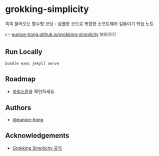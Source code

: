 
# grokking-simplicity

쏙쏙 들어오는 함수형 코딩 - 심플한 코드로 복잡한 소프트웨어 길들이기 학습 노트

👉 [eunice-hong.github.io/grokking-simplicity](https://eunice-hong.github.io/grokking-simplicity) 보러가기

## Run Locally

```bash
bundle exec jekyll serve
```

## Roadmap

- [마일스톤](https://github.com/eunice-hong/grokking-simplicity/milestones)을 확인하세요.

## Authors

- [@eunice-hong](https://www.github.com/eunice-hong)

## Acknowledgements

- [Grokking Simplicity 공식](https://grokkingsimplicity.com/)
